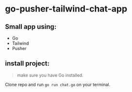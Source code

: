 # go-pusher-tailwind-chat-app
## Small app using:
* Go
* Tailwind
* Pusher

## install project:

> make sure you have Go installed.

Clone repo and run `go run chat.go` on your terminal.
